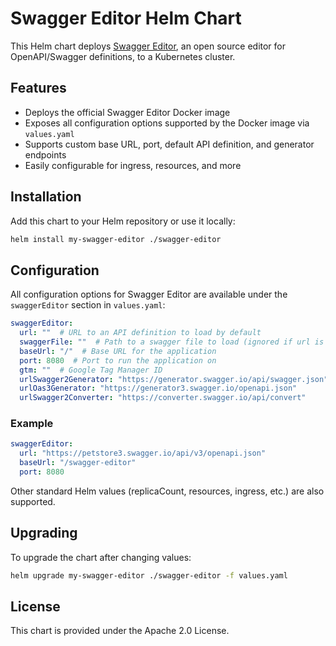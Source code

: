 # Swagger Editor Helm Chart

This Helm chart deploys [Swagger Editor](https://swagger.io/tools/swagger-editor/), an open source editor for OpenAPI/Swagger definitions, to a Kubernetes cluster.

## Features
- Deploys the official Swagger Editor Docker image
- Exposes all configuration options supported by the Docker image via `values.yaml`
- Supports custom base URL, port, default API definition, and generator endpoints
- Easily configurable for ingress, resources, and more

## Installation

Add this chart to your Helm repository or use it locally:

```sh
helm install my-swagger-editor ./swagger-editor
```

## Configuration

All configuration options for Swagger Editor are available under the `swaggerEditor` section in `values.yaml`:

```yaml
swaggerEditor:
  url: ""  # URL to an API definition to load by default
  swaggerFile: ""  # Path to a swagger file to load (ignored if url is set)
  baseUrl: "/"  # Base URL for the application
  port: 8080  # Port to run the application on
  gtm: ""  # Google Tag Manager ID
  urlSwagger2Generator: "https://generator.swagger.io/api/swagger.json"
  urlOas3Generator: "https://generator3.swagger.io/openapi.json"
  urlSwagger2Converter: "https://converter.swagger.io/api/convert"
```

### Example

```yaml
swaggerEditor:
  url: "https://petstore3.swagger.io/api/v3/openapi.json"
  baseUrl: "/swagger-editor"
  port: 8080
```

Other standard Helm values (replicaCount, resources, ingress, etc.) are also supported.

## Upgrading

To upgrade the chart after changing values:

```sh
helm upgrade my-swagger-editor ./swagger-editor -f values.yaml
```

## License

This chart is provided under the Apache 2.0 License. 